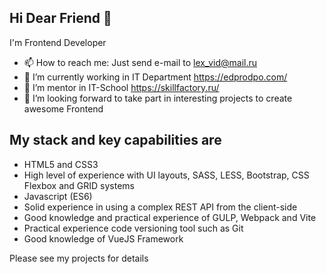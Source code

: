 ## Hi Dear Friend 👋

I'm Frontend Developer
- 📫 How to reach me: Just send e-mail to lex_vid@mail.ru
- 🔭 I’m currently working in IT Department https://edprodpo.com/
- 🌱 I’m mentor in IT-School https://skillfactory.ru/
- 👯 I’m looking forward to take part in interesting projects to create awesome Frontend 

## My stack and key capabilities are

- HTML5 and CSS3
- High level of experience with UI layouts, SASS, LESS, Bootstrap, CSS Flexbox and GRID systems
- Javascript (ES6)
- Solid experience in using a complex REST API from the client-side
- Good knowledge and practical experience of GULP, Webpack and Vite
- Practical experience code versioning tool such as Git
- Good knowledge of VueJS Framework

Please see my projects for details

